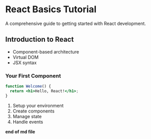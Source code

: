 # React Basics Tutorial
A comprehensive guide to getting started with React development.

## Introduction to React
- Component-based architecture
- Virtual DOM
- JSX syntax

### Your First Component
```jsx
function Welcome() {
  return <h1>Hello, React!</h1>;
}
```

1. Setup your environment
2. Create components
3. Manage state
4. Handle events

__end of md file__